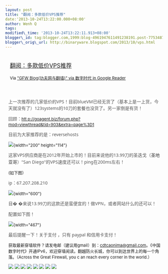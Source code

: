 ```yaml
--- 
layout: post 
title: "翻阅：多款低价VPS推荐" 
date:'2013-10-24T13:22:00.000+08:00' 
author: Wenh Q
tags:
modified\_time: '2013-10-24T13:22:11.913+08:00' 
blogger\_id: tag:blogger.com,1999:blog-4961947611491238191.post-7753487843362371823
blogger\_orig\_url: http://binaryware.blogspot.com/2013/10/vps.html
---
```

<div style="margin: 10px; padding: 5px;">

<div style="font-size: 18px;">

[翻阅：多款低价VPS推荐](http://feedproxy.google.com/~r/chinagfwblog/~3/6ObDZTrODmE/vps.html)

</div>

<div style="font-size: 13px;">

Via ["GFW Blog(功夫网与翻墙)" via 数字时代 in Google
Reader](https://www.blogger.com/blogger.g?blogID=4961947611491238191&pli=1)

</div>

</div>

<div style="font-size: 13px; padding: 15px 0 10px 10px;">

<span
style="background-color: white; color: #555555; font-family: 'Segoe UI', Segoe, 'Segoe WP', Tahoma, 'Microsoft YaHei', sans-serif; font-size: 14px; line-height: 21px;">上一次推荐的几家低价的VPS！目前blueVM已经无货了（基本上是一上货，今天就没有了）123systems的10刀的套餐也没货了。另一家倒是有货！</span>

<span
style="background-color: white; color: #555555; font-family: 'Segoe UI', Segoe, 'Segoe WP', Tahoma, 'Microsoft YaHei', sans-serif; font-size: 14px; line-height: 21px;">

</span><span
style="background-color: white; color: #555555; font-family: 'Segoe UI', Segoe, 'Segoe WP', Tahoma, 'Microsoft YaHei', sans-serif; font-size: 14px; line-height: 21px;">回顾：</span>[htt
p://goagent.biz/forum.php?mod=viewthread&tid=903&extra=page%3D1](http://goagent.biz/forum.php?mod=viewthread&tid=903&extra=page%3D1)



<span
style="background-color: white; color: #555555; font-family: 'Segoe UI', Segoe, 'Segoe WP', Tahoma, 'Microsoft YaHei', sans-serif; font-size: 14px; line-height: 21px;">目前为大家推荐的是：reversehosts</span>

<div style="margin-bottom: 5px !important; word-wrap: break-word;">

![](http://goagent.biz/data/attachment/forum/2013%20%20%2010/22/062151n2r9v3uuv8eugpt2.png){width="200"
height="114"}

</div>



<span
style="color: #555555; font-family: 'Segoe UI', Segoe, 'Segoe WP', Tahoma, 'Microsoft YaHei', sans-serif; font-size: 14px; line-height: 21px;">这家VPS供应商是在2012年开始上市的！目前来说他的13.99刀的圣迭戈（</span><span
style="background-color: white; color: #333333; font-family: 'Segoe UI', Segoe, 'Segoe WP', Tahoma, 'Microsoft YaHei', sans-serif; font-size: 14px; line-height: 21px; word-wrap: break-word;"><span
style="font-family: arial, 宋体, sans-serif; word-wrap: break-word;">圣地亚哥</span></span><span
style="background-color: white; color: #555555; font-family: 'Segoe UI', Segoe, 'Segoe WP', Tahoma, 'Microsoft YaHei', sans-serif; font-size: 14px; line-height: 21px;">）"San
Diego"的VPS速度还可以！ping在200ms左右！</span>

<span
style="background-color: white; color: #555555; font-family: 'Segoe UI', Segoe, 'Segoe WP', Tahoma, 'Microsoft YaHei', sans-serif; font-size: 14px; line-height: 21px;">

</span>(如下图）



<span
style="background-color: white; color: #555555; font-family: 'Segoe UI', Segoe, 'Segoe WP', Tahoma, 'Microsoft YaHei', sans-serif; font-size: 14px; line-height: 21px;">ip：67.207.208.210</span>

<div style="margin-bottom: 5px !important; word-wrap: break-word;">

![](http://goagent.biz/data/at%20%20%20tachment/forum/201310/22/062916yp8zvpvsj8s1487e.jpg){width="600"}

</div>

<span
style="background-color: white; color: #555555; font-family: 'Segoe UI', Segoe, 'Segoe WP', Tahoma, 'Microsoft YaHei', sans-serif; font-size: 14px; line-height: 21px;"></span>





<span
style="background-color: white; color: #555555; font-family: 'Segoe UI', Segoe, 'Segoe WP', Tahoma, 'Microsoft YaHei', sans-serif; font-size: 14px; line-height: 21px;">目�
�来说13.99刀的这款还是蛮便宜的！做VPN，或者网站什么的还可以！</span>

<span
style="background-color: white; color: #555555; font-family: 'Segoe UI', Segoe, 'Segoe WP', Tahoma, 'Microsoft YaHei', sans-serif; font-size: 14px; line-height: 21px;">配置如下图！</span>

<div style="margin-bottom: 5px !important; word-wrap: break-word;">

![](http://goagent.biz/data/attachment/forum/201310/22/062923z5v50fx00iw2xwfx.jpg){width="467"}

</div>

<span
style="background-color: white; color: #555555; font-family: 'Segoe UI', Segoe, 'Segoe WP', Tahoma, 'Microsoft YaHei', sans-serif; font-size: 14px; line-height: 21px;">最后提醒一下！关于支付
，只有 paypal 和信用卡支付！</span>

<div>

获取最新穿墙软件？请发电邮（建议用gmail）到：cdtcaonima@gmail.com。《中国数字时代》开通IPv6，欢迎穿墙阅读。翻越防火长城，你可以到达世界上的每一个角落。（Across
the Great Firewall, you c an reach every corner in the world.）

</div>

<div>

[![](http://feeds.feedburner.com/~ff/chinagfwblog?d=yIl2AUoC8zA)](http://feeds.feedburner.com/~ff/chinagfwblog?a=6ObDZTrODmE:zGNj5UcD1hE:yIl2AUoC8zA)
[![](http://feeds.feedburner.com/~ff/chinagfwblog?i=6ObDZTrODmE:zGNj5UcD1hE:-BTjWOF_DHI)](http://feeds.feedburner.com/~ff/chinagfwblog?a=6ObDZTrODmE:zGNj5UcD1hE:-BTjWOF_DHI)
[![](http://feeds.feedburner.com/~ff/chinagfwblog?i=6ObDZTrODmE:zGNj5UcD1hE:F7zBnMyn0Lo)](http://feeds.feedburner.com/~ff/chinagfwblog?a=6ObDZTrODmE:zGNj5UcD1hE:F7zBnMyn0Lo)
[![](http://feeds.feedburner.com/~ff/chinagfwblog?i=6ObDZTrODmE:zGNj5UcD1hE:V_sGLiPBpWU)](http://feeds.feedburner.com/~ff/chinagfwblog?a=6ObDZTrODmE:zGNj5UcD1hE:V_sGLiPBpWU)
[![](http://feeds.feedburner.com/~ff/chinagfwblog?d=qj6IDK7rITs)](http://feeds.feedburner.com/~ff/chinagfwblog?a=6ObDZTrODmE:zGNj5UcD1hE:qj6IDK7rITs)
[![](http://feeds.feedburner.com/~ff/chinagfwblog?d=l6gmwiTKsz0)](http://feeds.f%20%20%20eedburner.com/~ff/chinagfwblog?a=6ObDZTrODmE:zGNj5UcD1hE:l6gmwiTKsz0)
[![](http://feeds.feedburner.com/~ff/chinagfwblog?i=6ObDZTrODmE:zGNj5UcD1hE:gIN9vFwOqvQ)](http://feeds.feedburner.com/~ff/chinagfwblog?a=6ObDZTrODmE:zGNj5UcD1hE:gIN9vFwOqvQ)
[![](http://feeds.feedburner.com/~ff/chinagfwblog?d=TzevzKxY174)](http://feeds.feedburner.com/~ff/chinagfwblog?a=6ObDZTrODmE:zGNj5UcD1hE:TzevzKxY174)

</div>

</div>
